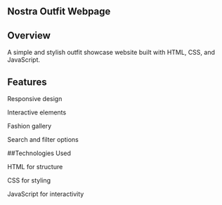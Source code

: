 ## Nostra Outfit Webpage

## Overview

A simple and stylish outfit showcase website built with HTML, CSS, and JavaScript.

## Features

Responsive design

Interactive elements

Fashion gallery

Search and filter options

##Technologies Used

HTML for structure

CSS for styling

JavaScript for interactivity
